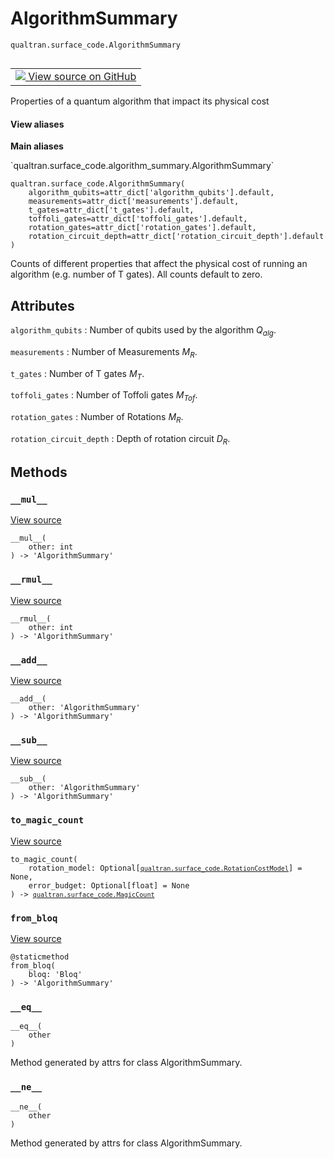 # AlgorithmSummary
`qualtran.surface_code.AlgorithmSummary`


<table class="tfo-notebook-buttons tfo-api nocontent" align="left">
<td>
  <a target="_blank" href="https://github.com/quantumlib/Qualtran/blob/main/qualtran/surface_code/algorithm_summary.py#L32-L131">
    <img src="https://www.tensorflow.org/images/GitHub-Mark-32px.png" />
    View source on GitHub
  </a>
</td>
</table>



Properties of a quantum algorithm that impact its physical cost

<section class="expandable">
  <h4 class="showalways">View aliases</h4>
  <p>
<b>Main aliases</b>
<p>`qualtran.surface_code.algorithm_summary.AlgorithmSummary`</p>
</p>
</section>

<pre class="devsite-click-to-copy prettyprint lang-py tfo-signature-link">
<code>qualtran.surface_code.AlgorithmSummary(
    algorithm_qubits=attr_dict[&#x27;algorithm_qubits&#x27;].default,
    measurements=attr_dict[&#x27;measurements&#x27;].default,
    t_gates=attr_dict[&#x27;t_gates&#x27;].default,
    toffoli_gates=attr_dict[&#x27;toffoli_gates&#x27;].default,
    rotation_gates=attr_dict[&#x27;rotation_gates&#x27;].default,
    rotation_circuit_depth=attr_dict[&#x27;rotation_circuit_depth&#x27;].default
)
</code></pre>



<!-- Placeholder for "Used in" -->


Counts of different properties that affect the physical cost of
running an algorithm (e.g. number of T gates).
All counts default to zero.



<h2 class="add-link">Attributes</h2>

`algorithm_qubits`<a id="algorithm_qubits"></a>
: Number of qubits used by the algorithm $Q_{alg}$.

`measurements`<a id="measurements"></a>
: Number of Measurements $M_R$.

`t_gates`<a id="t_gates"></a>
: Number of T gates $M_T$.

`toffoli_gates`<a id="toffoli_gates"></a>
: Number of Toffoli gates $M_{Tof}$.

`rotation_gates`<a id="rotation_gates"></a>
: Number of Rotations $M_R$.

`rotation_circuit_depth`<a id="rotation_circuit_depth"></a>
: Depth of rotation circuit $D_R$.




## Methods

<h3 id="__mul__"><code>__mul__</code></h3>

<a target="_blank" class="external" href="https://github.com/quantumlib/Qualtran/blob/main/qualtran/surface_code/algorithm_summary.py#L56-L69">View source</a>

<pre class="devsite-click-to-copy prettyprint lang-py tfo-signature-link">
<code>__mul__(
    other: int
) -> 'AlgorithmSummary'
</code></pre>




<h3 id="__rmul__"><code>__rmul__</code></h3>

<a target="_blank" class="external" href="https://github.com/quantumlib/Qualtran/blob/main/qualtran/surface_code/algorithm_summary.py#L71-L72">View source</a>

<pre class="devsite-click-to-copy prettyprint lang-py tfo-signature-link">
<code>__rmul__(
    other: int
) -> 'AlgorithmSummary'
</code></pre>




<h3 id="__add__"><code>__add__</code></h3>

<a target="_blank" class="external" href="https://github.com/quantumlib/Qualtran/blob/main/qualtran/surface_code/algorithm_summary.py#L74-L86">View source</a>

<pre class="devsite-click-to-copy prettyprint lang-py tfo-signature-link">
<code>__add__(
    other: 'AlgorithmSummary'
) -> 'AlgorithmSummary'
</code></pre>




<h3 id="__sub__"><code>__sub__</code></h3>

<a target="_blank" class="external" href="https://github.com/quantumlib/Qualtran/blob/main/qualtran/surface_code/algorithm_summary.py#L88-L100">View source</a>

<pre class="devsite-click-to-copy prettyprint lang-py tfo-signature-link">
<code>__sub__(
    other: 'AlgorithmSummary'
) -> 'AlgorithmSummary'
</code></pre>




<h3 id="to_magic_count"><code>to_magic_count</code></h3>

<a target="_blank" class="external" href="https://github.com/quantumlib/Qualtran/blob/main/qualtran/surface_code/algorithm_summary.py#L102-L119">View source</a>

<pre class="devsite-click-to-copy prettyprint lang-py tfo-signature-link">
<code>to_magic_count(
    rotation_model: Optional[<a href="../../qualtran/surface_code/RotationCostModel.html"><code>qualtran.surface_code.RotationCostModel</code></a>] = None,
    error_budget: Optional[float] = None
) -> <a href="../../qualtran/surface_code/MagicCount.html"><code>qualtran.surface_code.MagicCount</code></a>
</code></pre>




<h3 id="from_bloq"><code>from_bloq</code></h3>

<a target="_blank" class="external" href="https://github.com/quantumlib/Qualtran/blob/main/qualtran/surface_code/algorithm_summary.py#L121-L131">View source</a>

<pre class="devsite-click-to-copy prettyprint lang-py tfo-signature-link">
<code>@staticmethod</code>
<code>from_bloq(
    bloq: 'Bloq'
) -> 'AlgorithmSummary'
</code></pre>




<h3 id="__eq__"><code>__eq__</code></h3>

<pre class="devsite-click-to-copy prettyprint lang-py tfo-signature-link">
<code>__eq__(
    other
)
</code></pre>

Method generated by attrs for class AlgorithmSummary.


<h3 id="__ne__"><code>__ne__</code></h3>

<pre class="devsite-click-to-copy prettyprint lang-py tfo-signature-link">
<code>__ne__(
    other
)
</code></pre>

Method generated by attrs for class AlgorithmSummary.




